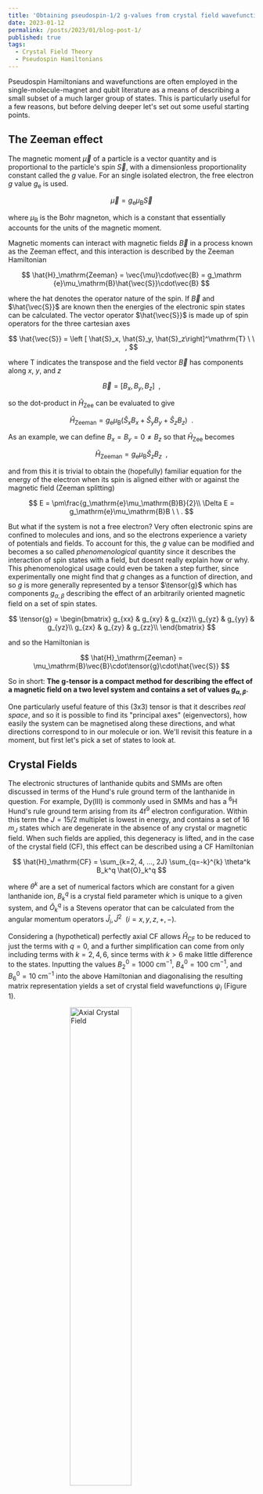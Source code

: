 ```yaml
---
title: 'Obtaining pseudospin-1/2 g-values from crystal field wavefunctions'
date: 2023-01-12
permalink: /posts/2023/01/blog-post-1/
published: true
tags:
  - Crystal Field Theory
  - Pseudospin Hamiltonians
---
```


Pseudospin Hamiltonians and wavefunctions are often employed in the single-molecule-magnet and qubit literature as a means of describing a small subset of a much larger group of states. This is particularly useful for a few reasons, but before delving deeper let's set out some useful starting points.

## The Zeeman effect

$\newcommand{\tensor}[1]{\bar{\bar{#1}}}$

The magnetic moment $\vec{\mu}$ of a particle is a vector quantity and is proportional to the particle's spin $\vec{S}$, with a dimensionless proportionality constant called the $g$ value. For an single isolated electron, the free electron $g$ value $g_\mathrm{e}$ is used.

$$
\vec{\mu} = g_\mathrm{e} \mu_\mathrm{B} \vec{S}
$$

where $\mu_\mathrm{B}$ is the Bohr magneton, which is a constant that essentially accounts for the units of the magnetic moment.

Magnetic moments can interact with magnetic fields $\vec{B}$ in a process known as the Zeeman effect, and this interaction is described by the Zeeman Hamiltonian

$$
\hat{H}_\mathrm{Zeeman} = \vec{\mu}\cdot\vec{B} = g_\mathrm
{e}\mu_\mathrm{B}\hat{\vec{S}}\cdot\vec{B}
$$

where the hat denotes the operator nature of the spin. If $\vec{B}$ and $\hat{\vec{S}}$ are known then the energies of the electronic spin states can be calculated. The vector operator $\hat{\vec{S}}$ is made up of spin operators for the three cartesian axes

$$
\hat{\vec{S}} = \left [ \hat{S}_x, \hat{S}_y, \hat{S}_z\right]^\mathrm{T} \ \ ,
$$

where $\mathrm{T}$ indicates the transpose and the field vector $\vec{B}$ has components along $x$, $y$, and $z$

$$
\vec{B} = \left [ B_x, B_y, B_z\right] \ \ ,
$$

so the dot-product in $\hat{H}_\mathrm{Zee}$ can be evaluated to give

$$
\hat{H}_\mathrm{Zeeman} = g_\mathrm{e} \mu_\mathrm{B} (\hat{S}_x B_x + \hat{S}_y B_y + \hat{S}_z B_z ) \ \ .
$$

As an example, we can define $B_x=B_y=0\neq B_z$ so that $\hat{H}_\mathrm{Zee}$ becomes

$$
\hat{H}_\mathrm{Zeeman} = g_\mathrm{e} \mu_\mathrm{B} \hat{S}_z B_z \ \ ,
$$

and from this it is trivial to obtain the (hopefully) familiar equation for the energy of the electron when its spin is aligned either with or against the magnetic field (Zeeman splitting)

$$
E = \pm\frac{g_\mathrm{e}\mu_\mathrm{B}B}{2}\\
\Delta E = g_\mathrm{e}\mu_\mathrm{B}B \ \ .
$$

But what if the system is not a free electron? Very often electronic spins are confined to molecules and ions, and so the electrons experience a variety of potentials and fields. To account for this, the $g$ value can be modified and becomes a so called *phenomenological* quantity since it describes the interaction of spin states with a field, but doesnt really explain how or why. This phenomenological usage could even be taken a step further, since experimentally one might find that $g$ changes as a function of direction, and so $g$ is more generally represented by a tensor $\tensor{g}$ which has components $g_{\alpha,\beta}$ describing the effect of an arbitrarily oriented magnetic field on a set of spin states.

$$
\tensor{g} = \begin{bmatrix}
g_{xx} & g_{xy} & g_{xz}\\
g_{yz} & g_{yy} & g_{yz}\\
g_{zx} & g_{zy} & g_{zz}\\
\end{bmatrix}
$$

and so the Hamiltonian is

$$
\hat{H}_\mathrm{Zeeman} = \mu_\mathrm{B}\vec{B}\cdot\tensor{g}\cdot\hat{\vec{S}}
$$



So in short: **The g-tensor is a compact method for describing the effect of a magnetic field on a two level system and contains a set of values $g_{\alpha, \beta}$.**

One particularly useful feature of this (3x3) tensor is that it describes *real space*, and so it is possible to find its "principal axes" (eigenvectors), how easily the system can be magnetised along these directions, and what directions correspond to in our molecule or ion. We'll revisit this feature in a moment, but first let's pick a set of states to look at.


## Crystal Fields

The electronic structures of lanthanide qubits and SMMs are often discussed in terms of the Hund's rule ground term of the lanthanide in question. For example, Dy(III) is commonly used in SMMs and has a $^6 \mathrm{H}$ Hund's rule ground term arising from its 4f<sup>9</sup> electron configuration. Within this term the $J=15/2$ multiplet is lowest in energy, and contains a set of 16 $m_J$ states which are degenerate in the absence of any crystal or magnetic field. When such fields are applied, this degeneracy is lifted, and in the case of the crystal field (CF), this effect can be described using a CF Hamiltonian

$$
\hat{H}_\mathrm{CF} = \sum_{k=2, 4, ..., 2J} \sum_{q=-k}^{k} \theta^k B_k^q \hat{O}_k^q
$$

where $\theta^k$ are a set of numerical factors which are constant for a given lanthanide ion, $B_k^q$ is a crystal field parameter which is unique to a given system, and $\hat{O}_k^q$ is a Stevens operator that can be calculated from the angular momentum operators $\hat{J}_i, \hat{J}^2 \ \ (i = x, y, z, +, -)$.

Considering a (hypothetical) perfectly axial CF allows $\hat{H}_\mathrm{CF}$ to be reduced to just the terms with $q=0$, and a further simplification can come from only including terms with $k=2,4,6$, since terms with $k>6$ make little difference to the states. Inputting the values $B_2^0 = 1000 \ \mathrm{cm}^{-1}$, $B_4^0 = 100 \ \mathrm{cm}^{-1}$, and $B_6^0 = 10 \ \mathrm{cm}^{-1}$ into the above Hamiltonian and diagonalising the resulting matrix representation yields a set of crystal field wavefunctions $\psi_i$ (Figure 1).

<img src="/images/axial_cf.png"
     alt="Axial Crystal Field"
     style="margin-left: auto; margin-right: auto; width: 50%; display: block" />
<p style="text-align: center;">Figure 1: States of the J = 15/2 multiplet of Dy(III) in a perfectly axial crystal field.</p>

In this example there are 8 pairs of degenerate states (doublets) with opposite values of $m_J$. The low energy (< 1000 cm<sup>-1</sup>) doublets are well separated from each other, and so each doublet could be treated as a *pseudo* $S=1/2$ system with its own $\tensor{g}$. Then, the main magnetic axes of each doublet could be quantified and visualised, and we could start gain insight into how the molecular structure affects the electronic states.

## Finding the pseudospin g values

The question is of course, how are the elements of $\tensor{g}$ found? We could apply a magnetic field $\vec{B}$ to our CF states and record how they change as the orientation of $\vec{B}$ is varied, but this is a long and laborious process which would be at the mercy of numerical instabilities.

Instead, we use a formula proposed by Gerloch and McMeeking which connects elements of the total magnetic moment operator $\hat{\mu}$ to the g-tensor. The total magnetic moment operator $\hat{\mu}_\alpha$ for a given direction $\alpha$ is analogous to the free electron magnetic moment operator

$$
\hat{\mu}_\alpha = g_J \mu_\mathrm{B} \hat{J}_\alpha \ .
$$

Where $\alpha$ and $\beta$ specify the cartesian directions $x$, $y$, and $z$, and the $g_\mathrm{e}$ has been replaced with the Landé g-factor $g_J$ which is a scalar that can be calculated from the $L$, $S$, and $J$ quantum numbers. Typically, these operators would be constructed in a basis of pure (or *free ion*) angular momentum states, but we're working with crystal field states which usually are not *pure*, and consist of mixtures of angular momentum states. To transform between the two, we can pre and post multiply the matrix representations of $\hat{\mu}_\alpha$ by the eigenvectors of the crystal field Hamiltonian.

So then, with the correct matrix representations of $\hat{\mu}_\alpha$ in hand, we can use Gerloch and McMeeking's formula to calculate the elements of $\tensor{g}$

$$
(g \cdot g^\mathrm{T})_{\alpha,\beta} = G_{\alpha,\beta} = 2 \sum_{u=\psi, \psi'}\sum_{v=\psi, \psi'}\mu_{\alpha_{u,v}}\mu_{\beta_{v,u}} \ \ .
$$

Where $\psi$ and $\psi'$ are the CF wavefunctions of a given doublet. The final step is to take  $\tensor{G}$ that we've just calculated, and obtain $\tensor{g}$ from the matrix square root

$$
\tensor{G}_\mathrm{diag} = \tensor{V}^{-1}\tensor{G}\tensor{V}\\
\tensor{g} = \tensor{V}\tensor{G}_\mathrm{diag}^{1/2}\tensor{V}^{-1} \ \ ,
$$

where $\tensor{G}_\mathrm{diag}$ is a matrix containing the eigenvalues of $\tensor{G}$, and $\tensor{V}$ contains the corresponding eigenvectors.

Then, the principal axes (eigenvectors) of the g-tensor can be obtained by diagonalisation, and can be visualised as three-dimensional vectors on top of the molecular structure. Additonally the respective g-values (eigenvalues) can be used to describe how easily the system is magnetised along each of the principal axes. In the case of the ground doublet these are $\left[0,0,20\right] = \left[g_x, g_y, g_z\right]$ and so a magnetic field on $x$ and $y$ will essentially have no impact on the ground doublet. Why? The strong axial CF makes the ground doublet energetically well isolated, and when coupled with its strong magnetic moment along the $z$ axis means that a very very large magnetic field along $x$ or $y$ will be required to start affecting these states.[^1]

[^1]: When the field is this large, the whole idea of a "ground doublet" is nonsense.

## Example

The following python code will calculate the g-tensors for each doublet of the system illustrated in Figure 1. The only dependencies are `angmom_suite==1.10.2` and `numpy`.

<script src="https://gist.github.com/JonKragskow/4d59a2625c642e86b65dba2c2bf86621.js"></script>

The expected output is

```
Doublet 1
Energy = 0.0000 cm^-1
g_x = 0.0000 g_y = 0.0000 g_z = 20.0000
g-vectors (columns)
g_x    g_y    g_z
1.0000 0.0000 0.0000
0.0000 1.0000 0.0000
0.0000 0.0000 1.0000

Doublet 2
Energy = 369.8524 cm^-1
g_x = 0.0000 g_y = 0.0000 g_z = 17.3333
g-vectors (columns)
g_x    g_y    g_z
1.0000 0.0000 0.0000
0.0000 1.0000 0.0000
0.0000 0.0000 1.0000

Doublet 3
Energy = 655.7887 cm^-1
g_x = 0.0000 g_y = 0.0000 g_z = 14.6667
g-vectors (columns)
g_x    g_y    g_z
1.0000 0.0000 0.0000
0.0000 1.0000 0.0000
0.0000 0.0000 1.0000

Doublet 4
Energy = 853.2186 cm^-1
g_x = 0.0000 g_y = 0.0000 g_z = 12.0000
g-vectors (columns)
g_x    g_y    g_z
1.0000 0.0000 0.0000
0.0000 1.0000 0.0000
0.0000 0.0000 1.0000

Doublet 5
Energy = 974.0960 cm^-1
g_x = 0.0000 g_y = 0.0000 g_z = 9.3333
g-vectors (columns)
g_x    g_y    g_z
1.0000 0.0000 0.0000
0.0000 1.0000 0.0000
0.0000 0.0000 1.0000

Doublet 6
Energy = 1038.3121 cm^-1
g_x = 0.0000 g_y = 0.0000 g_z = 6.6667
g-vectors (columns)
g_x    g_y    g_z
1.0000 0.0000 0.0000
0.0000 1.0000 0.0000
0.0000 0.0000 1.0000

Doublet 7
Energy = 1066.8101 cm^-1
g_x = 0.0000 g_y = 0.0000 g_z = 4.0000
g-vectors (columns)
g_x    g_y    g_z
1.0000 0.0000 0.0000
0.0000 1.0000 0.0000
0.0000 0.0000 1.0000

Doublet 8
Energy = 1076.4210 cm^-1
g_x = 1.3333 g_y = 10.6667 g_z = 10.6667
g-vectors (columns)
g_x    g_y    g_z
0.0000 0.0000 1.0000
0.0000 1.0000 0.0000
1.0000 0.0000 0.0000 
```